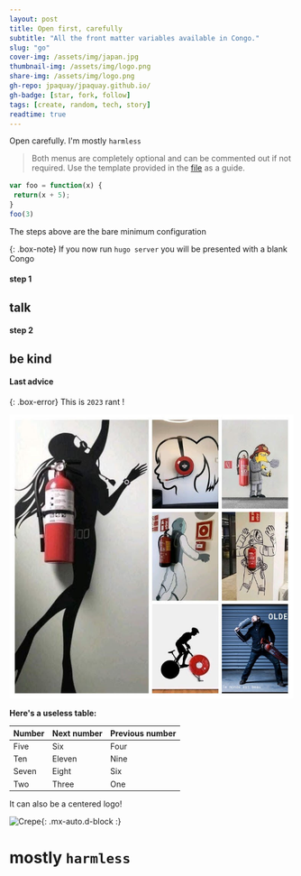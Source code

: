 ```yaml
---
layout: post
title: Open first, carefully
subtitle: "All the front matter variables available in Congo."
slug: "go"
cover-img: /assets/img/japan.jpg
thumbnail-img: /assets/img/logo.png
share-img: /assets/img/logo.png
gh-repo: jpaquay/jpaquay.github.io/
gh-badge: [star, fork, follow]
tags: [create, random, tech, story]
readtime: true
---
```



Open carefully. I'm mostly `harmless`

> Both menus are completely optional and can be commented out if not required. Use the template provided in the [file](/aboutme) as a guide.

 ```javascript
var foo = function(x) {
  return(x + 5);
}
foo(3)
```

 The steps above are the bare minimum configuration

{: .box-note}
 If you now run `hugo server` you will be presented with a blank Congo

#### step 1
## talk
#### step 2 
## be kind
#### Last advice 

{: .box-error}
This is `2023` rant !


![Yellow Duck](/assets/img/fire.jpg '/net/dev')

**Here's a useless table:**

| Number | Next number | Previous number |
| :------ |:--- | :--- |
| Five | Six | Four |
| Ten | Eleven | Nine |
| Seven | Eight | Six |
| Two | Three | One |

It can also be a centered logo!

![Crepe](/assets/img/avatar-icon.png){: .mx-auto.d-block :}


#  mostly `harmless`